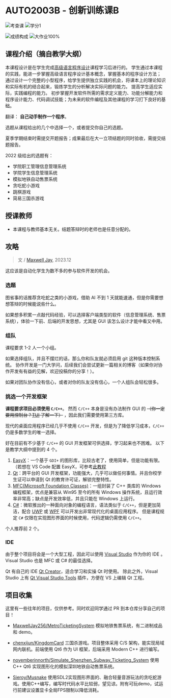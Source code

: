 # AUTO2003B - 创新训练课B

<!--
1. 通过 [Shields.io](https://shields.io/) 生成如下的徽章，标注课程的基本信息。
2. 请根据课程的具体内容增删仓库的子文件夹。子文件夹建议使用小写英文，并且添加 README.md。
3. 关于课程的描述可以不止以下几个方面，酌情增删。
4. hoa.moe 生成本课程对应页面后，请将页面链接复制到 GitHub 仓库的 About/Website 中。
5. 可以在 GitHub 页面的 About/Topics 中为课程添加话题名称。
-->

![考查课](https://img.shields.io/badge/%E8%80%83%E6%9F%A5%E8%AF%BE-green)
![学分1](https://img.shields.io/badge/%E5%AD%A6%E5%88%86-1-moccasin)

![成绩构成](https://img.shields.io/badge/%E6%88%90%E7%BB%A9%E6%9E%84%E6%88%90-gold)
![大作业100%](https://img.shields.io/badge/大作业-100%25-wheat)

## 课程介绍（摘自教学大纲）
本课程设计是在学生完成[高级语言程序设计](https://hoa.moe/docs/fresh-autumn/comp2021/)课程学习后进行的。
学生通过本课程的实践，能进一步掌握高级语言程序设计基本概念，掌握基本的程序设计方法；
通过设计一个完整的小型程序，给学生提供独立实践的机会，将课本上的理论知识和实际有机的结合起来，锻炼学生的分析解决实际问题的能力。
提高学生适应实际，实践编程的能力。
初步掌握开发软件所需的需求定义能力、功能分解能力和程序设计能力、代码调试技能；为未来的软件编程及其他课程的学习打下良好的基础。

翻译：
**自己动手制作一个程序**。

选题从课程给出的几个中选择一个，或者提交你自己的选题。

夏季学期结束时需提交开题报告；成果最后在大一立项结题的同时验收，需提交结题报告。

2022 级给出的选题有：
- 学院职工管理信息管理系统
- 学院学生信息管理系统
- 模拟地铁自动售票系统
- 贪吃蛇小游戏
- 跳棋游戏
- 简易三国杀游戏

## 授课教师

- 本课程与教师基本无关。结题答辩时的老师也是任意分配的。

## 攻略
> 文 / [Maxwell Jay](https://github.com/MaxwellJay256), 2023.12

这应该是自动化学生为数不多的参与软件开发的机会。

### 选题

图省事的话推荐贪吃蛇之类的小游戏，借助 AI 不到 1 天就能速通，但是你需要想想答辩的时候能说些什么。

如果想多积累一点敲代码经验，可以选择客户端类型的软件（信息管理系统、售票系统），体验一下前、后端的开发思想，尤其是 GUI 该怎么设计才能中看又中用。

### 组队

课程要求 1-2 人一个小组。

如果选择组队，并且不摆烂的话，那么你和队友就必须启用 git 这种版本控制系统。
协作开发是一门大学问，后续我们会尝试更新一篇相关的博客（如果你对协作开发有有益的见解，欢迎投稿你的分享！）。

如果对团队协作没有信心，或者对你的队友没有信心，一个人组队会轻松很多。

### 挑选一个开发框架

**课程要求项目必须使用 `C/C++`**。
然而 `C/C++` 本身是没有办法制作 GUI 的 ~~（你一定要用控制台？[TUI](https://zhuanlan.zhihu.com/p/282776001) 了解一下）~~ ，因此我们需要使用第三方库。

现代的桌面应用程序已经几乎不使用 `C/C++` 开发，但是为了降低学习成本，`C/C++` 仍是多数学生的唯一选择。

好在目前有不少基于 `C/C++` 的 GUI 开发框架可供选择，学习起来也不困难。
以下是教学大纲中提到的 4 个。
1. [EasyX](https://docs.easyx.cn/)：一个基于 `GDI+` 的图形库，比较古老了，使用简单，但是功能有限。（若想在 VS Code 配置 EasyX，可参考[此教程](https://github.com/Oliverzsa/visual-studio-code-set-easyx)
2. [Qt](https://www.qt.io/)：跨平台的 GUI 开发框架，功能强大，几乎可以做任何事情。并且你校学生证可以申请到 Qt 的教育许可证，解锁完整特性。
3. [MFC(Microsoft Foundation Classes)](https://learn.microsoft.com/zh-cn/cpp/mfc/mfc-desktop-applications)：一组封装了 C++ 类库的 Windows 编程框架，优点是兼容从 Win95 至今的所有 Windows 操作系统，且运行效率非常高；缺点是开发效率低，并且只能在 Windows 上运行。
4. [C#](https://learn.microsoft.com/dotnet/csharp/)：微软推出的一种面向对象的编程语言，语法类似于 `C/C++`，但是更加简洁，配合 [UWP](https://learn.microsoft.com/windows/uwp/) 或 [WPF](https://learn.microsoft.com/dotnet/desktop/wpf/) 可以开发出非常现代化的桌面应用程序。
   但是课程规定 `C#` 仅限在实现图形界面的时候使用，代码逻辑仍需使用 `C/C++`。

个人推荐前 2 个。

### IDE

由于整个项目将会是一个大型工程，因此可以使用 [Visual Studio](https://visualstudio.microsoft.com) 作为你的 IDE 。
Visual Studio 也是 MFC 或 C# 的最佳选择。

Qt 有自己的 IDE [Qt Creator](https://www.qt.io/product/development-tools)，适合学习和实操 Qt 时使用。
除此之外，Visual Studio 上有
[Qt Visual Studio Tools](https://marketplace.visualstudio.com/items?itemName=TheQtCompany.QtVisualStudioTools-19123)
插件，方便在 VS 上编辑 Qt 工程。

## 项目收集

这里有一些往年的项目，仅供参考。同时欢迎同学通过 PR 到本仓库分享自己的项目！

- [MaxwellJay256/MetroTicketingSystem](https://github.com/MaxwellJay256/MetroTicketingSystem) 模拟地铁售票系统，有二进制成品和 demo。

- [chenxijun/KingdomCard](https://github.com/chenxijun/KingdomCard) 三国杀游戏。项目整体采用 C/S 架构，能实现局域网内联机。前端使用 Qt6 作为 UI 框架，后端采用 Modern C++ 进行编写。

- [novemberinnorth/Simulate_Shenzhen_Subway_Ticketing_System](https://github.com/novemberinnorth/Simulate_Shenzhen_Subway_Ticketing_System) 使用 C++ Qt6 实现图形化的模拟深圳地铁自动售票系统。

- [Sieroy/Musnake](https://github.com/Sieroy/Musnake) 使用SDL2实现图形界面的、融合轻量音游玩法的贪吃蛇游戏。使用C++编写，编写时代码水平比较弱，望见谅。附有可玩demo，试运行前建议设置显卡全局FPS限制以降低消耗。
